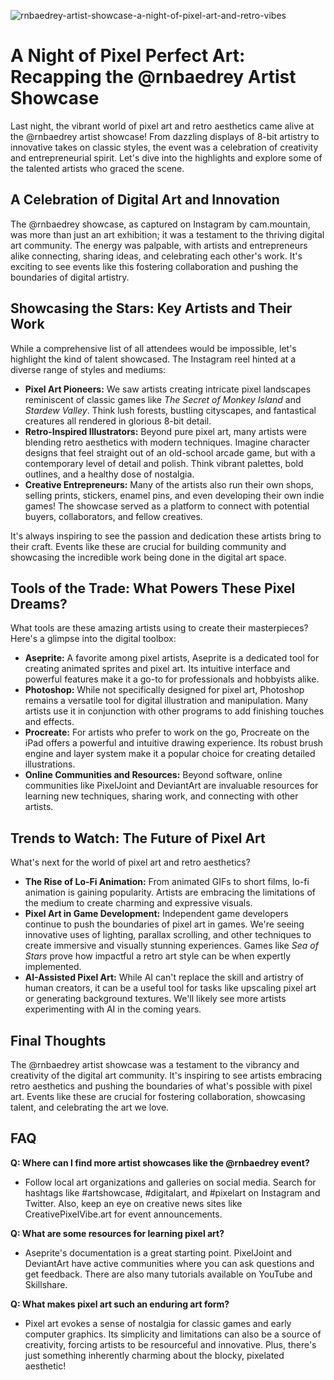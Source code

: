 ![rnbaedrey-artist-showcase-a-night-of-pixel-art-and-retro-vibes](https://images.pexels.com/photos/2155552/pexels-photo-2155552.jpeg?auto=compress&cs=tinysrgb&fit=crop&h=627&w=1200)

# A Night of Pixel Perfect Art: Recapping the @rnbaedrey Artist Showcase

Last night, the vibrant world of pixel art and retro aesthetics came alive at the @rnbaedrey artist showcase! From dazzling displays of 8-bit artistry to innovative takes on classic styles, the event was a celebration of creativity and entrepreneurial spirit. Let's dive into the highlights and explore some of the talented artists who graced the scene.

## A Celebration of Digital Art and Innovation

The @rnbaedrey showcase, as captured on Instagram by cam.mountain, was more than just an art exhibition; it was a testament to the thriving digital art community. The energy was palpable, with artists and entrepreneurs alike connecting, sharing ideas, and celebrating each other's work. It's exciting to see events like this fostering collaboration and pushing the boundaries of digital artistry.

## Showcasing the Stars: Key Artists and Their Work

While a comprehensive list of all attendees would be impossible, let's highlight the kind of talent showcased. The Instagram reel hinted at a diverse range of styles and mediums:

*   **Pixel Art Pioneers:** We saw artists creating intricate pixel landscapes reminiscent of classic games like *The Secret of Monkey Island* and *Stardew Valley*. Think lush forests, bustling cityscapes, and fantastical creatures all rendered in glorious 8-bit detail.
*   **Retro-Inspired Illustrators:** Beyond pure pixel art, many artists were blending retro aesthetics with modern techniques. Imagine character designs that feel straight out of an old-school arcade game, but with a contemporary level of detail and polish. Think vibrant palettes, bold outlines, and a healthy dose of nostalgia.
*   **Creative Entrepreneurs:** Many of the artists also run their own shops, selling prints, stickers, enamel pins, and even developing their own indie games! The showcase served as a platform to connect with potential buyers, collaborators, and fellow creatives.

It's always inspiring to see the passion and dedication these artists bring to their craft. Events like these are crucial for building community and showcasing the incredible work being done in the digital art space.

## Tools of the Trade: What Powers These Pixel Dreams?

What tools are these amazing artists using to create their masterpieces? Here's a glimpse into the digital toolbox:

*   **Aseprite:** A favorite among pixel artists, Aseprite is a dedicated tool for creating animated sprites and pixel art. Its intuitive interface and powerful features make it a go-to for professionals and hobbyists alike.
*   **Photoshop:** While not specifically designed for pixel art, Photoshop remains a versatile tool for digital illustration and manipulation. Many artists use it in conjunction with other programs to add finishing touches and effects.
*   **Procreate:** For artists who prefer to work on the go, Procreate on the iPad offers a powerful and intuitive drawing experience. Its robust brush engine and layer system make it a popular choice for creating detailed illustrations.
*   **Online Communities and Resources:** Beyond software, online communities like PixelJoint and DeviantArt are invaluable resources for learning new techniques, sharing work, and connecting with other artists.

## Trends to Watch: The Future of Pixel Art

What's next for the world of pixel art and retro aesthetics?

*   **The Rise of Lo-Fi Animation:** From animated GIFs to short films, lo-fi animation is gaining popularity. Artists are embracing the limitations of the medium to create charming and expressive visuals.
*   **Pixel Art in Game Development:** Independent game developers continue to push the boundaries of pixel art in games. We're seeing innovative uses of lighting, parallax scrolling, and other techniques to create immersive and visually stunning experiences. Games like *Sea of Stars* prove how impactful a retro art style can be when expertly implemented.
*   **AI-Assisted Pixel Art:** While AI can't replace the skill and artistry of human creators, it can be a useful tool for tasks like upscaling pixel art or generating background textures. We'll likely see more artists experimenting with AI in the coming years.

## Final Thoughts

The @rnbaedrey artist showcase was a testament to the vibrancy and creativity of the digital art community. It's inspiring to see artists embracing retro aesthetics and pushing the boundaries of what's possible with pixel art. Events like these are crucial for fostering collaboration, showcasing talent, and celebrating the art we love.

## FAQ

**Q: Where can I find more artist showcases like the @rnbaedrey event?**

*   Follow local art organizations and galleries on social media. Search for hashtags like #artshowcase, #digitalart, and #pixelart on Instagram and Twitter. Also, keep an eye on creative news sites like CreativePixelVibe.art for event announcements.

**Q: What are some resources for learning pixel art?**

*   Aseprite's documentation is a great starting point. PixelJoint and DeviantArt have active communities where you can ask questions and get feedback. There are also many tutorials available on YouTube and Skillshare.

**Q: What makes pixel art such an enduring art form?**

*   Pixel art evokes a sense of nostalgia for classic games and early computer graphics. Its simplicity and limitations can also be a source of creativity, forcing artists to be resourceful and innovative. Plus, there's just something inherently charming about the blocky, pixelated aesthetic!
